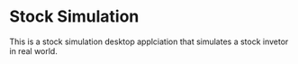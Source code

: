 # Stock Simulation 


This is a stock simulation desktop applciation that simulates a stock invetor in real world.

